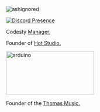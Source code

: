 <img src="https://komarev.com/ghpvc/?username=ashignored&label=Number%20Visitors&color=e4a446" alt="ashignored" />

[![Discord Presence](https://lanyard-profile-readme.vercel.app/api/495234214816645120?theme=light&bg=e4a446&animated=false&hideDiscrim=false&borderRadius=30px)](https://discord.com/users/495234214816645120)

Codesty <a href="https://codesty.org/" rel="nofollow">Manager. </a>

Founder of <a href="https://hot-studio.cf/" rel="nofollow">Hot Studio.</a>

  <img src="https://media.discordapp.net/attachments/888454074603819058/927120310317228072/HS2.png?width=923&height=421" alt="arduino" width="240" height="120"  > 

Founder of the <a href="https://discord.bots.gg/bots/873180481447944193" rel="nofollow">Thomas Music. </a>


